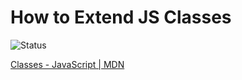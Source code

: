 # How to Extend JS Classes

![Status](https://badgen.net/badge/status/ready%20to%20use/green)

[Classes - JavaScript | MDN](https://developer.mozilla.org/en-US/docs/Web/JavaScript/Reference/Classes)
